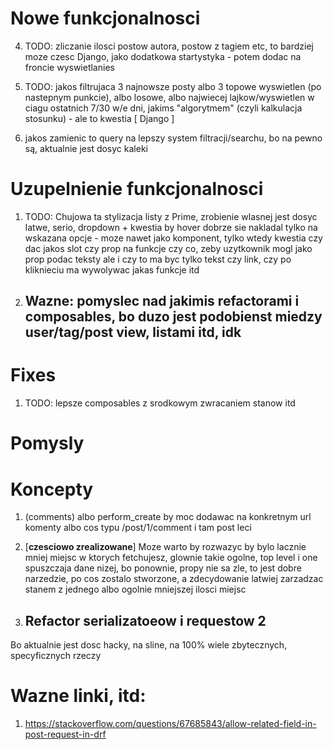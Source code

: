 # Nowe funkcjonalnosci
4. TODO: zliczanie ilosci postow autora, postow z tagiem etc, to bardziej moze czesc Django, jako dodatkowa startystyka - potem dodac na froncie wyswietlanies
7. TODO: jakos filtrujaca 3 najnowsze posty albo 3 topowe wyswietlen (po nastepnym punkcie), albo losowe, albo najwiecej lajkow/wyswietlen w ciagu ostatnich 7/30 w/e dni, jakims "algorytmem" (czyli kalkulacja stosunku) - ale to kwestia [ Django ]

8. jakos zamienic to query na lepszy system filtracji/searchu,
   bo na pewno są, aktualnie jest dosyc kaleki

# Uzupelnienie funkcjonalnosci
1. TODO: Chujowa ta stylizacja listy z Prime, zrobienie wlasnej jest dosyc latwe, serio, dropdown + kwestia by hover dobrze sie nakladal tylko na wskazana opcje - moze nawet jako komponent, tylko wtedy kwestia czy dac jakos slot czy prop na funkcje czy co, zeby uzytkownik mogl jako prop podac teksty ale i czy to ma byc tylko tekst czy link, czy po kliknieciu ma wywolywac jakas funkcje itd


5. ## Wazne: pomyslec nad jakimis refactorami i composables, bo duzo jest podobienst miedzy user/tag/post view, listami itd, idk

# Fixes
1. TODO: lepsze composables z srodkowym zwracaniem stanow itd 

# Pomysly

# Koncepty
1. (comments) albo perform_create by moc dodawac na konkretnym url komenty albo cos typu /post/1/comment i tam post leci

2. [**czesciowo zrealizowane**] Moze warto by rozwazyc by bylo lacznie mniej miejsc w ktorych fetchujesz, glownie takie ogolne, top level i one spuszczaja dane nizej, bo ponownie, propy nie sa zle, to jest dobre narzedzie, po cos zostalo stworzone, a zdecydowanie latwiej zarzadzac stanem z jednego albo ogolnie mniejszej ilosci miejsc


5. ## Refactor serializatoeow i requestow 2
Bo aktualnie jest dosc hacky, na sline, na 100% wiele zbytecznych, specyficznych rzeczy

# Wazne linki, itd:
1. https://stackoverflow.com/questions/67685843/allow-related-field-in-post-request-in-drf
